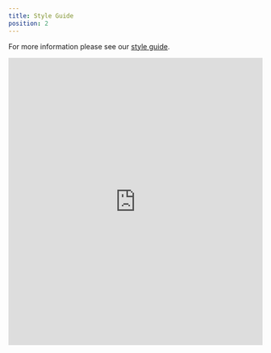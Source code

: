 ```yaml
---
title: Style Guide
position: 2
---
```

For more information please see our <a href="https://projects.invisionapp.com/share/FGQ4MIYEJ5P#/screens">style guide</a>.

<style>
.responsive-wrap iframe{ max-width: 100%;}
</style>
<div class="responsive-wrap">
  <iframe src="https://projects.invisionapp.com/share/FGQ4MIYEJ5P#/screens" frameborder="0" width="960" height="569" allowfullscreen="true" mozallowfullscreen="true" webkitallowfullscreen="true"></iframe>
<!-- <button onclick="window.location.href = 'https://projects.invisionapp.com/share/FGQ4MIYEJ5P#/screens';">Style Guide</button> -->
</div>
